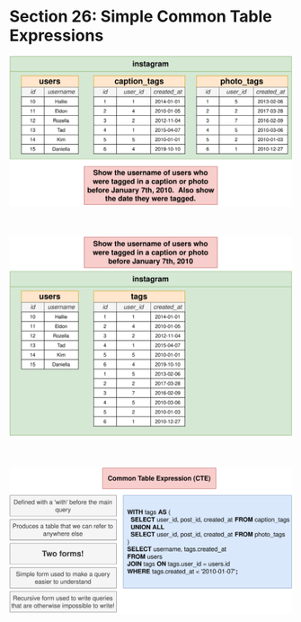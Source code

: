 # Section 26: Simple Common Table Expressions

<div align="center"><img src="./diagrams/23/sql-1.svg" /></div><br/><br/><br/>
<div align="center"><img src="./diagrams/23/sql-2.svg" /></div><br/><br/><br/>
<div align="center"><img src="./diagrams/23/sql-3.svg" /></div><br/><br/><br/>
